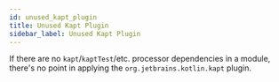 ```yaml
---
id: unused_kapt_plugin
title: Unused Kapt Plugin
sidebar_label: Unused Kapt Plugin
---
```


If there are no `kapt`/`kaptTest`/etc. processor dependencies in a module, there's no point in applying
the `org.jetbrains.kotlin.kapt` plugin.
